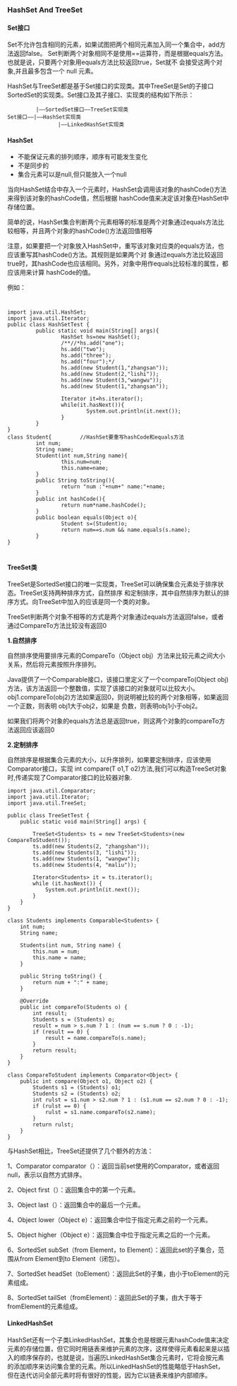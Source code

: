### HashSet And TreeSet

#### Set接口

Set不允许包含相同的元素，如果试图把两个相同元素加入同一个集合中，add方法返回false。
Set判断两个对象相同不是使用==运算符，而是根据equals方法。也就是说，只要两个对象用equals方法比较返回true，Set就不 会接受这两个对象,并且最多包含一个 null 元素。

HashSet与TreeSet都是基于Set接口的实现类。其中TreeSet是Set的子接口SortedSet的实现类。Set接口及其子接口、实现类的结构如下所示：

	 	     |——SortedSet接口——TreeSet实现类
	Set接口——|——HashSet实现类
             		|——LinkedHashSet实现类

#### HashSet
* 不能保证元素的排列顺序，顺序有可能发生变化
* 不是同步的
* 集合元素可以是null,但只能放入一个null

当向HashSet结合中存入一个元素时，HashSet会调用该对象的hashCode()方法来得到该对象的hashCode值，然后根据 hashCode值来决定该对象在HashSet中存储位置。

简单的说，HashSet集合判断两个元素相等的标准是两个对象通过equals方法比较相等，并且两个对象的hashCode()方法返回值相等

注意，如果要把一个对象放入HashSet中，重写该对象对应类的equals方法，也应该重写其hashCode()方法。其规则是如果两个对 象通过equals方法比较返回true时，其hashCode也应该相同。另外，对象中用作equals比较标准的属性，都应该用来计算 hashCode的值。

例如：

#
	import java.util.HashSet;
	import java.util.Iterator;
	public class HashSetTest {
	         public static void main(String[] args){
	                 HashSet hs=new HashSet();
	                 /**//*hs.add("one");
	                 hs.add("two");
	                 hs.add("three");
	                 hs.add("four");*/
	                 hs.add(new Student(1,"zhangsan"));
	                 hs.add(new Student(2,"lishi"));
	                 hs.add(new Student(3,"wangwu"));
	                 hs.add(new Student(1,"zhangsan"));
	                
	                 Iterator it=hs.iterator();
	                 while(it.hasNext()){
	                         System.out.println(it.next());
	                 }
	         }
	}
	class Student{         //HashSet要重写hashCode和equals方法
	         int num;
	         String name;
	         Student(int num,String name){
	                 this.num=num;
	                 this.name=name;
	         }
	         public String toString(){
	                 return "num :"+num+" name:"+name;
	         }
		     public int hashCode(){
	                 return num*name.hashCode();
	         }
	         public boolean equals(Object o){
	                 Student s=(Student)o;
	                 return num==s.num && name.equals(s.name);
	         }
	}
#

#### TreeSet类
TreeSet是SortedSet接口的唯一实现类，TreeSet可以确保集合元素处于排序状态。TreeSet支持两种排序方式，自然排序 和定制排序，其中自然排序为默认的排序方式。向TreeSet中加入的应该是同一个类的对象。

TreeSet判断两个对象不相等的方式是两个对象通过equals方法返回false，或者通过CompareTo方法比较没有返回0

**1.自然排序**

自然排序使用要排序元素的CompareTo（Object obj）方法来比较元素之间大小关系，然后将元素按照升序排列。

Java提供了一个Comparable接口，该接口里定义了一个compareTo(Object obj)方法，该方法返回一个整数值，实现了该接口的对象就可以比较大小。
obj1.compareTo(obj2)方法如果返回0，则说明被比较的两个对象相等，如果返回一个正数，则表明
obj1大于obj2，如果是 负数，则表明obj1小于obj2。

如果我们将两个对象的equals方法总是返回true，则这两个对象的compareTo方法返回应该返回0


**2.定制排序**

自然排序是根据集合元素的大小，以升序排列，如果要定制排序，应该使用Comparator接口，实现 int compare(T o1,T o2)方法,我们可以构造TreeSet对象时,传递实现了Comparator接口的比较器对象.
	
	import java.util.Comparator;
	import java.util.Iterator;
	import java.util.TreeSet;
	
	public class TreeSetTest {
		public static void main(String[] args) {
	
			TreeSet<Students> ts = new TreeSet<Students>(new CompareToStudent());
			ts.add(new Students(2, "zhangshan"));
			ts.add(new Students(3, "lishi"));
			ts.add(new Students(1, "wangwu"));
			ts.add(new Students(4, "maliu"));
	
			Iterator<Students> it = ts.iterator();
			while (it.hasNext()) {
				System.out.println(it.next());
			}
		}
	}
	
	class Students implements Comparable<Students> {
		int num;
		String name;
	
		Students(int num, String name) {
			this.num = num;
			this.name = name;
		}
	
		public String toString() {
			return num + ":" + name;
		}
	
		@Override
		public int compareTo(Students o) {
			int result;
			Students s = (Students) o;
			result = num > s.num ? 1 : (num == s.num ? 0 : -1);
			if (result == 0) {
				result = name.compareTo(s.name);
			}
			return result;
		}
	}
	
	class CompareToStudent implements Comparator<Object> {
		public int compare(Object o1, Object o2) {
			Students s1 = (Students) o1;
			Students s2 = (Students) o2;
			int rulst = s1.num > s2.num ? 1 : (s1.num == s2.num ? 0 : -1);
			if (rulst == 0) {
				rulst = s1.name.compareTo(s2.name);
			}
			return rulst;
		}
	}


与HashSet相比，TreeSet还提供了几个额外的方法：

1、Comparator comparator（）：返回当前set使用的Comparator，或者返回null，表示以自然方式排序。

2、Object first（）：返回集合中的第一个元素。

3、Object last（）：返回集合中的最后一个元素。

4、Object lower（Object e）：返回集合中位于指定元素之前的一个元素。

5、Object higher（Object e）：返回集合中位于指定元素之后的一个元素。

6、SortedSet subSet（from Element，to Element）：返回此set的子集合，范围从from Element到to Element（闭包）。

7、SortedSet headSet（toElement）：返回此Set的子集，由小于toElement的元素组成。

8、SortedSet tailSet（fromElement）：返回此Set的子集，由大于等于fromElement的元素组成。


#### LinkedHashSet
HashSet还有一个子类LinkedHashSet，其集合也是根据元素hashCode值来决定元素的存储位置，但它同时用链表来维护元素的次序，这样使得元素看起来是以插入的顺序保存的，也就是说，当遍历LinkedHashSet集合元素时，它将会按元素的添加顺序来访问集合里的元素。所以LinkedHashSet的性能略低于HashSet，但在迭代访问全部元素时将有很好的性能，因为它以链表来维护内部顺序。

